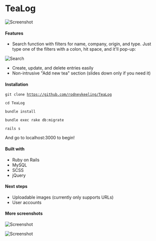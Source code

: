 TeaLog
=========

![Screenshot](http://i.imgur.com/ArLJ3.png)

#### Features
* Search function with filters for name, company, origin, and type. Just type one of the filters with a colon, hit space, and it'll pop-up:

![Search](http://i.imgur.com/0YHX1.png)

* Create, update, and delete entries easily
* Non-intrusive "Add new tea" section (slides down only if you need it)

#### Installation
<code>git clone https://github.com/rodneykeeling/TeaLog</code>

<code>cd TeaLog</code>

<code>bundle install</code>

<code>bundle exec rake db:migrate</code>

<code>rails s</code>


And go to localhost:3000 to begin!

#### Built with
* Ruby on Rails
* MySQL
* SCSS
* jQuery

#### Next steps
* Uploadable images (currently only supports URLs)
* User accounts

#### More screenshots
![Screenshot](http://i.imgur.com/Rblhf.png)


![Screenshot](http://i.imgur.com/NUTwg.png)

